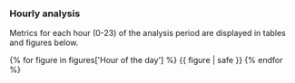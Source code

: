 
### Hourly analysis

Metrics for each hour (0-23) of the analysis period are displayed in tables and figures below.

{% for figure in figures['Hour of the day'] %}
  {{ figure | safe }}
{% endfor %}
